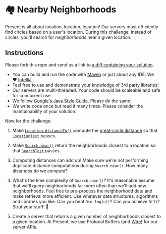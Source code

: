 # 🏘 Nearby Neighborhoods

Present is all about location, location, location! Our servers must efficiently find 
circles based on a user's location. During this challenge, instead of circles,
you'll search for _neighborhoods_ near a given location. 

## Instructions

Please fork this repo and send us a link to [a diff containing your solution](https://github.com/blog/683-cross-repository-compare-view).

* You can build and run the code with [Maven](https://maven.apache.org/) or just about any IDE. We ❤️ [IntelliJ](https://www.jetbrains.com/idea/).
* Feel free to use and demonstrate your knowledge of 3rd party libraries!
* Our servers are multi-threaded. Your code should be scaleable and safe for concurrent use.
* We follow [Google's Java Style Guide](https://google.github.io/styleguide/javaguide.html). Please do the same.
* We write code once but read it many times. Please consider the maintainability of your solution.

Now for the challenge:

1. Make [`Location.distanceTo()`](https://github.com/presentco/nearby-neighborhoods/blob/master/java/src/main/java/present/Location.java)
compute the [great-circle distance](https://en.wikipedia.org/wiki/Great-circle_distance)
so that [`LocationTest`](https://github.com/presentco/nearby-neighborhoods/blob/master/java/src/test/java/present/LocationTest.java)
passes.

2. Make [`Search.near()`](https://github.com/presentco/nearby-neighborhoods/blob/master/java/src/main/java/present/Search.java)
return the neighborhoods closest to a location so that [`SearchTest`](https://github.com/presentco/nearby-neighborhoods/blob/master/java/src/test/java/present/SearchTest.java)
passes.

3. Computing distances can add up! Make sure we're not performing duplicate distance computations during `Search.near()`. How many distances do we compute?

4. What's the time complexity of `Search.near()`? It's reasonable assume that we'll query neighborhoods far more often than we'll add new neighborhoods. Feel free to pre-process the neighborhood data and make retrieval more efficient. Use whatever data structures, algorithms and libraries you like. Can you beat `O(n log(n))`? Can you achieve `O(1)`? Strut your stuff! 💃

5. Create a server that returns a given number of neighborhoods closest to a given location. At Present, we use Protocol Buffers (and [Wire](https://github.com/square/wire)) for our server APIs.

